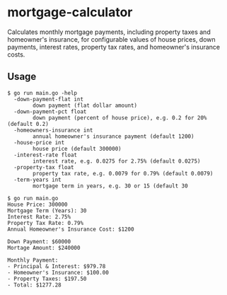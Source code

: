 # mortgage-calculator

Calculates monthly mortgage payments, including property taxes and homeowner's
insurance, for configurable values of house prices, down payments, interest
rates, property tax rates, and homeowner's insurance costs.

## Usage

```
$ go run main.go -help
  -down-payment-flat int
        down payment (flat dollar amount)
  -down-payment-pct float
        down payment (percent of house price), e.g. 0.2 for 20% (default 0.2)
  -homeowners-insurance int
        annual homeowner's insurance payment (default 1200)
  -house-price int
        house price (default 300000)
  -interest-rate float
        interest rate, e.g. 0.0275 for 2.75% (default 0.0275)
  -property-tax float
        property tax rate, e.g. 0.0079 for 0.79% (default 0.0079)
  -term-years int
        mortgage term in years, e.g. 30 or 15 (default 30

$ go run main.go
House Price: 300000
Mortgage Term (Years): 30
Interest Rate: 2.75%
Property Tax Rate: 0.79%
Annual Homeowner's Insurance Cost: $1200

Down Payment: $60000
Mortage Amount: $240000

Monthly Payment:
- Principal & Interest: $979.78
- Homeowner's Insurance: $100.00
- Property Taxes: $197.50
- Total: $1277.28
```
